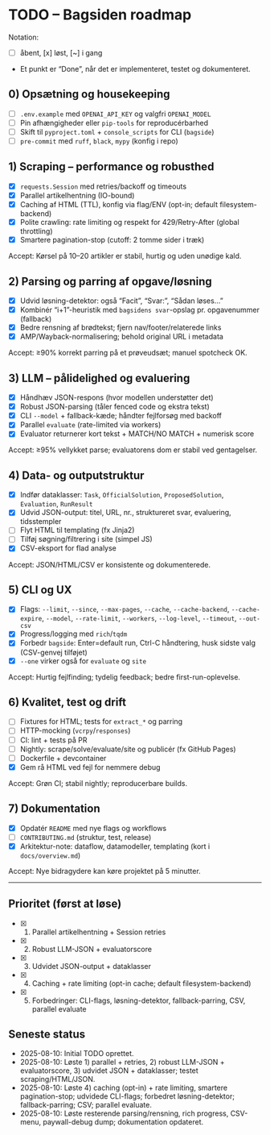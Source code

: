 # TODO – Bagsiden roadmap

Notation:
- [ ] åbent, [x] løst, [~] i gang
- Et punkt er “Done”, når det er implementeret, testet og dokumenteret.

## 0) Opsætning og housekeeping
- [ ] `.env.example` med `OPENAI_API_KEY` og valgfri `OPENAI_MODEL`
- [ ] Pin afhængigheder eller `pip-tools` for reproducérbarhed
- [ ] Skift til `pyproject.toml` + `console_scripts` for CLI (`bagside`)
- [ ] `pre-commit` med `ruff`, `black`, `mypy` (konfig i repo)

## 1) Scraping – performance og robusthed
- [x] `requests.Session` med retries/backoff og timeouts
- [x] Parallel artikelhentning (IO-bound)
- [x] Caching af HTML (TTL), konfig via flag/ENV (opt-in; default filesystem-backend)
- [x] Polite crawling: rate limiting og respekt for 429/Retry-After (global throttling)
- [x] Smartere pagination-stop (cutoff: 2 tomme sider i træk)

Accept: Kørsel på 10–20 artikler er stabil, hurtig og uden unødige kald.

## 2) Parsing og parring af opgave/løsning
- [x] Udvid løsning-detektor: også “Facit”, “Svar:”, “Sådan løses…”
- [x] Kombinér “i+1”-heuristik med `bagsidens svar`-opslag pr. opgavenummer (fallback)
- [x] Bedre rensning af brødtekst; fjern nav/footer/relaterede links
- [x] AMP/Wayback-normalisering; behold original URL i metadata

Accept: ≥90% korrekt parring på et prøveudsæt; manuel spotcheck OK.

## 3) LLM – pålidelighed og evaluering
- [x] Håndhæv JSON-respons (hvor modellen understøtter det)
- [x] Robust JSON-parsing (tåler fenced code og ekstra tekst)
- [x] CLI `--model` + fallback-kæde; håndter fejlforsøg med backoff
- [x] Parallel `evaluate` (rate-limited via workers)
- [x] Evaluator returnerer kort tekst + MATCH/NO MATCH + numerisk score

Accept: ≥95% vellykket parse; evaluatorens dom er stabil ved gentagelser.

## 4) Data- og outputstruktur
- [x] Indfør dataklasser: `Task`, `OfficialSolution`, `ProposedSolution`, `Evaluation`, `RunResult`
- [x] Udvid JSON-output: titel, URL, nr., struktureret svar, evaluering, tidsstempler
- [ ] Flyt HTML til templating (fx Jinja2)
- [ ] Tilføj søgning/filtrering i site (simpel JS)
- [x] CSV-eksport for flad analyse

Accept: JSON/HTML/CSV er konsistente og dokumenterede.

## 5) CLI og UX
- [x] Flags: `--limit`, `--since`, `--max-pages`, `--cache`, `--cache-backend`, `--cache-expire`, `--model`, `--rate-limit`, `--workers`, `--log-level`, `--timeout`, `--out-csv`
- [x] Progress/logging med `rich`/`tqdm`
- [x] Forbedr `bagside`: Enter=default run, Ctrl-C håndtering, husk sidste valg (CSV-genvej tilføjet)
- [x] `--one` virker også for `evaluate` og `site`

Accept: Hurtig fejlfinding; tydelig feedback; bedre first-run-oplevelse.

## 6) Kvalitet, test og drift
- [ ] Fixtures for HTML; tests for `extract_*` og parring
- [ ] HTTP-mocking (`vcrpy`/`responses`)
- [ ] CI: lint + tests på PR
- [ ] Nightly: scrape/solve/evaluate/site og publicér (fx GitHub Pages)
- [ ] Dockerfile + devcontainer
- [x] Gem rå HTML ved fejl for nemmere debug

Accept: Grøn CI; stabil nightly; reproducerbare builds.

## 7) Dokumentation
- [x] Opdatér `README` med nye flags og workflows
- [ ] `CONTRIBUTING.md` (struktur, test, release)
- [x] Arkitektur-note: dataflow, datamodeller, templating (kort i `docs/overview.md`)

Accept: Nye bidragydere kan køre projektet på 5 minutter.

---

## Prioritet (først at løse)
- [x] 1. Parallel artikelhentning + Session retries
- [x] 2. Robust LLM-JSON + evaluatorscore
- [x] 3. Udvidet JSON-output + dataklasser
- [x] 4. Caching + rate limiting (opt-in cache; default filesystem-backend)
- [x] 5. Forbedringer: CLI-flags, løsning-detektor, fallback-parring, CSV, parallel evaluate

## Seneste status
- 2025-08-10: Initial TODO oprettet.
- 2025-08-10: Løste 1) parallel + retries, 2) robust LLM-JSON + evaluatorscore, 3) udvidet JSON + dataklasser; testet scraping/HTML/JSON.
- 2025-08-10: Løste 4) caching (opt-in) + rate limiting, smartere pagination-stop; udvidede CLI-flags; forbedret løsning-detektor; fallback-parring; CSV; parallel evaluate.
- 2025-08-10: Løste resterende parsing/rensning, rich progress, CSV-menu, paywall-debug dump; dokumentation opdateret.
